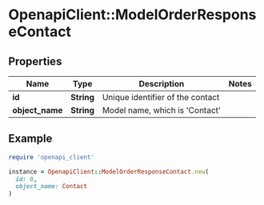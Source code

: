 # OpenapiClient::ModelOrderResponseContact

## Properties

| Name | Type | Description | Notes |
| ---- | ---- | ----------- | ----- |
| **id** | **String** | Unique identifier of the contact |  |
| **object_name** | **String** | Model name, which is &#39;Contact&#39; |  |

## Example

```ruby
require 'openapi_client'

instance = OpenapiClient::ModelOrderResponseContact.new(
  id: 0,
  object_name: Contact
)
```

